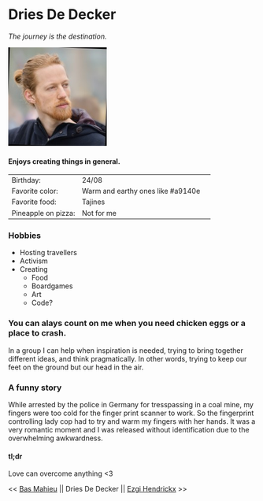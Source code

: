 # Dries De Decker

*The journey is the destination.*

![](https://github.com/DriesDD/markdown-challenge/blob/master/dries.jpeg)

#### Enjoys creating things in general.

| | | |
|-|-|-|
Birthday:|24/08
Favorite color:|Warm and earthy ones like #a9140e
Favorite food:|Tajines
Pineapple on pizza:|Not for me

### Hobbies 

* Hosting travellers
* Activism
* Creating
    * Food
    * Boardgames
    * Art
    * Code?

### You can alays count on me when you need chicken eggs or a place to crash.

In a group I can help when inspiration is needed, trying to bring together different ideas, and think pragmatically. In other words, trying to keep our feet on the ground but our head in the air.

### A funny story

While arrested by the police in Germany for tresspassing in a coal mine, my fingers were too cold for the finger print scanner to work. So the fingerprint controlling lady cop had to try and warm my fingers with her hands. It was a very romantic moment and I was released without identification due to the overwhelming awkwardness.

#### tl;dr
Love can overcome anything <3

<< [Bas Mahieu](https://github.com/basmahieu/markdown-challenge/blob/master/README.md) || Dries De Decker || [Ezgi Hendrickx](https://github.com/ezgihendrickx/markdown-challenge/blob/master/README.md) >>
